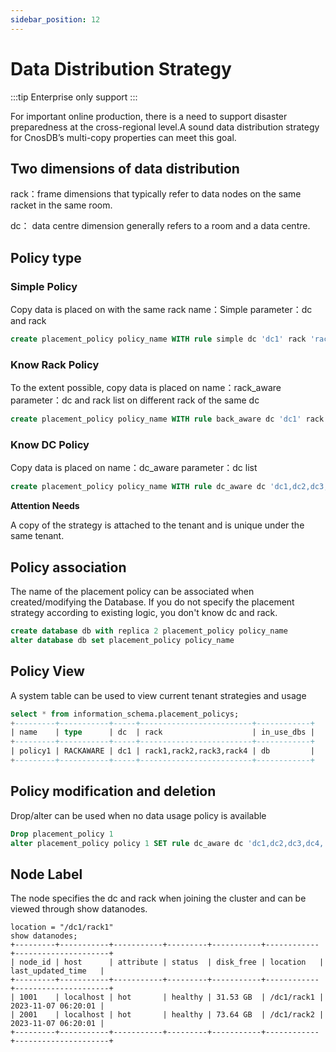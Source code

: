 ```yaml
---
sidebar_position: 12
---
```


# Data Distribution Strategy

:::tip
Enterprise only support
:::

For important online production, there is a need to support disaster preparedness at the cross-regional level.A sound data distribution strategy for CnosDB’s multi-copy properties can meet this goal.

## Two dimensions of data distribution

rack：frame dimensions that typically refer to data nodes on the same racket in the same room.

dc：  data centre dimension generally refers to a room and a data centre.

## Policy type

### Simple Policy

Copy data is placed on
with the same rack name：Simple
parameter：dc and rack

```SQL
create placement_policy policy_name WITH rule simple dc 'dc1' rack 'rack1' -- all copies are placed on a rack1 machine in dc1
```

### Know Rack Policy

To the extent possible, copy data is placed on
name：rack_aware
parameter：dc and rack list on different rack of the same dc

```SQL
create placement_policy policy_name WITH rule back_aware dc 'dc1' rack 'rack1,rack2,rack3,rack4' -- all copies are placed on different rack1-4 shelves of dc1
```

### Know DC Policy

Copy data is placed on
name：dc_aware
parameter：dc list

```SQL
create placement_policy policy_name WITH rule dc_aware dc 'dc1,dc2,dc3,dc4' -- all copies will be placed on dc1-4 machines to the extent possible
```

**Attention Needs**

A copy of the strategy is attached to the tenant and is unique under the same tenant.

## Policy association

The name of the placement policy can be associated when created/modifying the Database. If you do not specify the placement strategy according to existing logic, you don't know dc and rack.

```SQL
create database db with replica 2 placement_policy policy_name
alter database db set placement_policy policy_name
```

## Policy View

A system table can be used to view current tenant strategies and usage

```SQL
select * from information_schema.placement_policys;
+---------+-----------+-----+-------------------------+------------+
| name    | type      | dc  | rack                    | in_use_dbs |
+---------+-----------+-----+-------------------------+------------+
| policy1 | RACKAWARE | dc1 | rack1,rack2,rack3,rack4 | db         |
+---------+-----------+-----+-------------------------+------------+
```

## Policy modification and deletion

Drop/alter can be used when no data usage policy is available

```SQL
Drop placement_policy 1
alter placement_policy policy 1 SET rule dc_aware dc 'dc1,dc2,dc3,dc4,'
```

## Node Label

The node specifies the dc and rack when joining the cluster and can be viewed through show datanodes.

```
location = "/dc1/rack1"
show datanodes;
+---------+-----------+-----------+---------+-----------+------------+---------------------+
| node_id | host      | attribute | status  | disk_free | location   | last_updated_time   |
+---------+-----------+-----------+---------+-----------+------------+---------------------+
| 1001    | localhost | hot       | healthy | 31.53 GB  | /dc1/rack1 | 2023-11-07 06:20:01 |
| 2001    | localhost | hot       | healthy | 73.64 GB  | /dc1/rack2 | 2023-11-07 06:20:01 |
+---------+-----------+-----------+---------+-----------+------------+---------------------+
```
